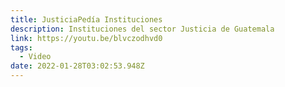 ```yaml
---
title: JusticiaPedía Instituciones
description: Instituciones del sector Justicia de Guatemala
link: https://youtu.be/blvczodhvd0
tags:
  - Video
date: 2022-01-28T03:02:53.948Z
---
```

